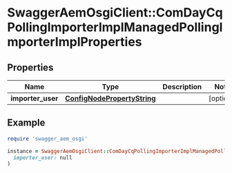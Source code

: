 # SwaggerAemOsgiClient::ComDayCqPollingImporterImplManagedPollingImporterImplProperties

## Properties

| Name | Type | Description | Notes |
| ---- | ---- | ----------- | ----- |
| **importer_user** | [**ConfigNodePropertyString**](ConfigNodePropertyString.md) |  | [optional] |

## Example

```ruby
require 'swagger_aem_osgi'

instance = SwaggerAemOsgiClient::ComDayCqPollingImporterImplManagedPollingImporterImplProperties.new(
  importer_user: null
)
```

